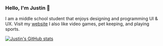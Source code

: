 ### Hello, I'm Justin 👋 

I am a middle school student that enjoys designing and programming UI & UX. Visit my [website](http://kjustin.com) I also like video games, pet keeping, and playing sports.

[![Justin's GitHub stats](https://github-readme-stats.vercel.app/api?username=DevDesignJustin)](https://github.com/DevDesignJustin/github-readme-stats)
